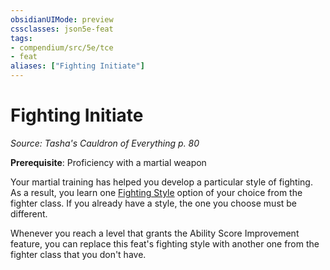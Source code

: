 ```yaml
---
obsidianUIMode: preview
cssclasses: json5e-feat
tags:
- compendium/src/5e/tce
- feat
aliases: ["Fighting Initiate"]
---
```

# Fighting Initiate
*Source: Tasha's Cauldron of Everything p. 80*  

**Prerequisite**: Proficiency with a martial weapon

Your martial training has helped you develop a particular style of fighting. As a result, you learn one [Fighting Style](5E2014官方资源/optional-features/list-fighting-style-fighter.md) option of your choice from the fighter class. If you already have a style, the one you choose must be different.

Whenever you reach a level that grants the Ability Score Improvement feature, you can replace this feat's fighting style with another one from the fighter class that you don't have.